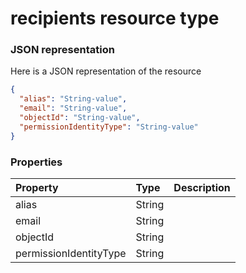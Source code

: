 # recipients resource type



### JSON representation

Here is a JSON representation of the resource

<!-- {
  "blockType": "resource",
  "optionalProperties": [

  ],
  "@odata.type": "microsoft.graph.recipients"
}-->

```json
{
  "alias": "String-value",
  "email": "String-value",
  "objectId": "String-value",
  "permissionIdentityType": "String-value"
}

```
### Properties
| Property	   | Type	|Description|
|:---------------|:--------|:----------|
|alias|String||
|email|String||
|objectId|String||
|permissionIdentityType|String||

<!-- uuid: 07834c09-2bc7-4139-a1ae-45b2b34012d4
2015-10-19 08:46:48 UTC -->
<!-- {
  "type": "#page.annotation",
  "description": "recipients resource",
  "keywords": "",
  "section": "documentation",
  "tocPath": ""
}-->